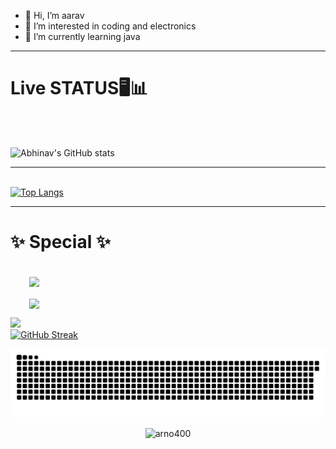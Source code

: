- 👋 Hi, I’m aarav
- 👀 I’m interested in coding and electronics
- 🌱 I’m currently learning java
<hr>
<h1>Live STATUS🖥📊</h1><br>
<br>

![Abhinav's GitHub stats](https://github-readme-stats.vercel.app/api?username=arno400&theme=cobalt&show_icons=true&hide_border=true&include_all_commits=true&count_private=true)<br><hr><br>
[![Top Langs](https://github-readme-stats.vercel.app/api/top-langs/?username=arno400&theme=cobalt&hide_border=true&layout=compact)](https://github.com/arno400/github-readme-stats)
<br><hr>
<h1>✨ Special ✨</h1><br>
<a href="https://github.com/arno400/210966" style="margin:30px;display:inline;">
  <img align="center" src="https://github-readme-stats.vercel.app/api/pin/?username=arno400&repo=210966&theme=radical&hide_border=true&show_owner=true" />
  </a><br><br>
<a href="https://github.com/arno400/PWA" style="margin:30px;display:inline;">
  <img align="center" src="https://github-readme-stats.vercel.app/api/pin/?username=arno400&repo=PWA&theme=radical&hide_border=true&show_owner=true" />
</a>

![](https://github-profile-summary-cards.vercel.app/api/cards/profile-details?username=arno400&theme=dark)<br>
[![GitHub Streak](https://github-readme-streak-stats.herokuapp.com/?user=arno400&theme=dark)](https://git.io/streak-stats)<br>

![snake gif](https://github.com/arno400/arno400/blob/output/github-contribution-grid-snake.svg)

<p align="center"> <img src="https://komarev.com/ghpvc/?username=arno400&label=Profile%20views&color=0e75b6&style=flat" alt="arno400" /> </p>
<!---
arno400/arno400 is a ✨ special ✨ repository because its `README.md` (this file) appears on your GitHub profile.
You can click the Preview link to take a look at your changes.
--->

